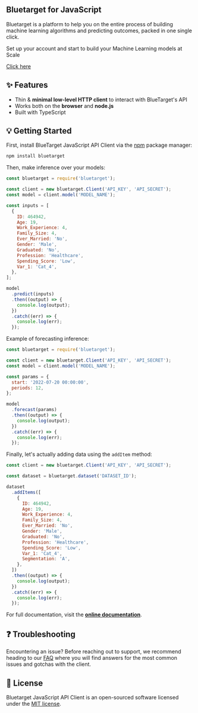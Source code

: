 ## Bluetarget for JavaScript

Bluetarget is a platform to help you on the entire process of building machine learning algorithms and predicting outcomes, packed in one single click.

Set up your account and start to build your Machine Learning models at Scale

[Click here](https://bluetarget.ai/)

## ✨ Features

- Thin & **minimal low-level HTTP client** to interact with BlueTarget's API
- Works both on the **browser** and **node.js**
- Built with TypeScript

## 💡 Getting Started

First, install BlueTarget JavaScript API Client via the [npm](https://www.npmjs.com/get-npm) package manager:

```bash
npm install bluetarget
```

Then, make inference over your models:

```js
const bluetarget = require('bluetarget');

const client = new bluetarget.Client('API_KEY', 'API_SECRET');
const model = client.model('MODEL_NAME');

const inputs = [
  {
    ID: 464942,
    Age: 19,
    Work_Experience: 4,
    Family_Size: 4,
    Ever_Married: 'No',
    Gender: 'Male',
    Graduated: 'No',
    Profession: 'Healthcare',
    Spending_Score: 'Low',
    Var_1: 'Cat_4',
  },
];

model
  .predict(inputs)
  .then((output) => {
    console.log(output);
  })
  .catch((err) => {
    console.log(err);
  });
```

Example of forecasting inference:

```js
const bluetarget = require('bluetarget');

const client = new bluetarget.Client('API_KEY', 'API_SECRET');
const model = client.model('MODEL_NAME');

const params = {
  start: '2022-07-20 00:00:00',
  periods: 12,
};

model
  .forecast(params)
  .then((output) => {
    console.log(output);
  })
  .catch((err) => {
    console.log(err);
  });
```

Finally, let's actually adding data using the `addItem` method:

```js
const client = new bluetarget.Client('API_KEY', 'API_SECRET');

const dataset = bluetarget.dataset('DATASET_ID');

dataset
  .addItems([
    {
      ID: 464942,
      Age: 19,
      Work_Experience: 4,
      Family_Size: 4,
      Ever_Married: 'No',
      Gender: 'Male',
      Graduated: 'No',
      Profession: 'Healthcare',
      Spending_Score: 'Low',
      Var_1: 'Cat_4',
      Segmentation: 'A',
    },
  ])
  .then((output) => {
    console.log(output);
  })
  .catch((err) => {
    console.log(err);
  });
```

For full documentation, visit the **[online documentation](https://docs.bluetarget.ai)**.

## ❓ Troubleshooting

Encountering an issue? Before reaching out to support, we recommend heading to our [FAQ](https://github.com/bluetarget-ai/bluetarget-client-javascript/issues) where you will find answers for the most common issues and gotchas with the client.

## 📄 License

Bluetarget JavaScript API Client is an open-sourced software licensed under the [MIT license](LICENSE.md).
